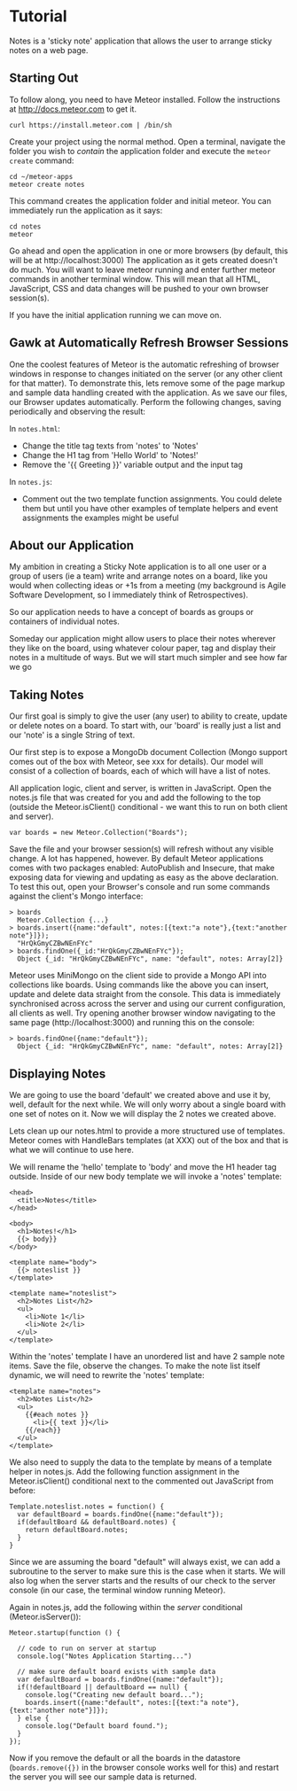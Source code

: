 Tutorial
========

Notes is a 'sticky note' application that allows the user to arrange sticky notes on a web page. 

Starting Out
------------

To follow along, you need to have Meteor installed. Follow the instructions at http://docs.meteor.com to get it. 

    curl https://install.meteor.com | /bin/sh 

Create your project using the normal method. Open a terminal, navigate the folder you wish to *contain* the application folder and execute the `meteor create` command:

    cd ~/meteor-apps
    meteor create notes

This command creates the application folder and initial meteor. You can immediately run the application as it says:
    
    cd notes
    meteor

Go ahead and open the application in one or more browsers (by default, this will be at http://localhost:3000) The application as it gets created doesn't do much. You will want to leave meteor running and enter further meteor commands in another terminal window. This will mean that all HTML, JavaScript, CSS and data changes will be pushed to your own browser session(s). 

If you have the initial application running we can move on. 

Gawk at Automatically Refresh Browser Sessions
-------------------------------------------------------

One the coolest features of Meteor is the automatic refreshing of browser windows in response to changes initiated on the server (or any other client for that matter). To demonstrate this, lets remove some of the page markup and sample data handling created with the application. As we save our files, our Browser updates automatically. Perform the following changes, saving periodically and observing the result:

In `notes.html`:

* Change the title tag texts from 'notes' to 'Notes'
* Change the H1 tag from 'Hello World' to 'Notes!'
* Remove the '{{ Greeting }}' variable output and the input tag

In `notes.js`:

* Comment out the two template function assignments. You could delete them but until you have other examples of template helpers and event assignments the examples might be useful

About our Application
---------------------

My ambition in creating a Sticky Note application is to all one user or a group of users (ie a team) write and arrange notes on a board, like you would when collecting ideas or +1s from a meeting (my background is Agile Software Development, so I immediately think of Retrospectives).

So our application needs to have a concept of boards as groups or containers of individual notes.

Someday our application might allow users to place their notes wherever they like on the board, using whatever colour paper, tag and display their notes in a multitude of ways. But we will start much simpler and see how far we go

Taking Notes
------------

Our first goal is simply to give the user (any user) to ability to create, update or delete notes on a board. To start with, our 'board' is really just a list and our 'note' is a single String of text. 

Our first step is to expose a MongoDb document Collection (Mongo support comes out of the box with Meteor, see xxx for details). Our model will consist of a collection of boards, each of which will have a list of notes. 

All application logic, client and server, is written in JavaScript. Open the notes.js file that was created for you and add the following to the top (outside the Meteor.isClient() conditional - we want this to run on both client and server).

    var boards = new Meteor.Collection("Boards");

Save the file and your browser session(s) will refresh without any visible change. A lot has happened, however. By default Meteor applications comes with two packages enabled: AutoPublish and Insecure, that make exposing data for viewing and updating as easy as the above declaration. To test this out, open your Browser's console and run some commands against the client's Mongo interface:

    > boards
      Meteor.Collection {...}
    > boards.insert({name:"default", notes:[{text:"a note"},{text:"another note"}]});
      "HrQkGmyCZBwNEnFYc"
    > boards.findOne({_id:"HrQkGmyCZBwNEnFYc"});
      Object {_id: "HrQkGmyCZBwNEnFYc", name: "default", notes: Array[2]}

Meteor uses MiniMongo on the client side to provide a Mongo API into collections like boards. Using commands like the above you can insert, update and delete data straight from the console. This data is immediately synchronised across across the server and using our current configuration, all clients as well. Try opening another browser window navigating to the same page (http://localhost:3000) and running this on the console:

    > boards.findOne({name:"default"});
      Object {_id: "HrQkGmyCZBwNEnFYc", name: "default", notes: Array[2]}

Displaying Notes
----------------

We are going to use the board 'default' we created above and use it by, well, default for the next while. We will only worry about a single board with one set of notes on it. Now we will display the 2 notes we created above. 

Lets clean up our notes.html to provide a more structured use of templates. Meteor comes with HandleBars templates (at XXX) out of the box and that is what we will continue to use here.

We will rename the 'hello' template to 'body' and move the H1 header tag outside. Inside of our new body template we will invoke a 'notes' template:

    <head>
      <title>Notes</title>
    </head>

    <body>
      <h1>Notes!</h1> 
      {{> body}}
    </body>

    <template name="body">
      {{> noteslist }}
    </template>

    <template name="noteslist">
      <h2>Notes List</h2>
      <ul>
        <li>Note 1</li>
        <li>Note 2</li>
      </ul>
    </template>

Within the 'notes' template I have an unordered list and have 2 sample note items. Save the file, observe the changes. To make the note list itself dynamic, we will need to rewrite the 'notes' template:

    <template name="notes">
      <h2>Notes List</h2>
      <ul>
        {{#each notes }}
          <li>{{ text }}</li>
        {{/each}}
      </ul>
    </template>

We also need to supply the data to the template by means of a template helper in notes.js. Add the following function assignment in the Meteor.isClient() conditional next to the commented out JavaScript from before:

    Template.noteslist.notes = function() {
      var defaultBoard = boards.findOne({name:"default"});
      if(defaultBoard && defaultBoard.notes) {
        return defaultBoard.notes;
      }
    }

Since we are assuming the board "default" will always exist, we can add a subroutine to the server to make sure this is the case when it starts. We will also log when the server starts and the results of our check to the server console (in our case, the terminal window running Meteor).

Again in notes.js, add the following within the *server* conditional (Meteor.isServer()):

    Meteor.startup(function () {

      // code to run on server at startup
      console.log("Notes Application Starting...")
      
      // make sure default board exists with sample data
      var defaultBoard = boards.findOne({name:"default"});
      if(!defaultBoard || defaultBoard == null) {
        console.log("Creating new default board...");
        boards.insert({name:"default", notes:[{text:"a note"},{text:"another note"}]});
      } else {
        console.log("Default board found.");      
      }              
    });

Now if you remove the default or all the boards in the datastore (`boards.remove({})` in the browser console works well for this) and restart the server you will see our sample data is returned. 


